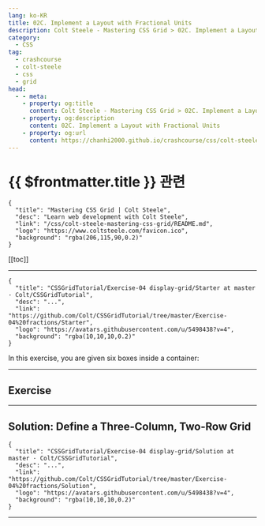 ```yaml
---
lang: ko-KR
title: 02C. Implement a Layout with Fractional Units
description: Colt Steele - Mastering CSS Grid > 02C. Implement a Layout with Fractional Units
category:
  - CSS
tag: 
  - crashcourse
  - colt-steele
  - css
  - grid
head:
  - - meta:
    - property: og:title
      content: Colt Steele - Mastering CSS Grid > 02C. Implement a Layout with Fractional Units
    - property: og:description
      content: 02C. Implement a Layout with Fractional Units
    - property: og:url
      content: https://chanhi2000.github.io/crashcourse/css/colt-steele-mastering-css-grid/02C.html
---
```


# {{ $frontmatter.title }} 관련

```component VPCard
{
  "title": "Mastering CSS Grid | Colt Steele",
  "desc": "Learn web development with Colt Steele",
  "link": "/css/colt-steele-mastering-css-grid/README.md",
  "logo": "https://www.coltsteele.com/favicon.ico",
  "background": "rgba(206,115,90,0.2)"
}
```

[[toc]]

---

<SiteInfo
  name="Implement a Layout with Fractional Units | Colt Steele"
  desc="Create a three-column layout with equal-sized columns and two rows. The top row should be twice as large as the bottom row. The layout should be responsive."
  url="https://www.coltsteele.com/tutorials/mastering-css-grid/units-and-utilities/implement-a-layout-with-fractional-units"
  logo="https://res.cloudinary.com/dwppkb069/image/upload/v1684239486/css-grid-tutorial_dfsfgn.png"
  preview="https://www.coltsteele.com/api/og?title=Implement+a+Layout+with+Fractional+Units"/>

<VidStack src="https://stream.mux.com/dV1tv7ja6f2ST5Nnrl9MjKKMUHqy01j5ETQ2Er3iGqQA.m3u8?redundant_streams=true" />

```component VPCard
{
  "title": "CSSGridTutorial/Exercise-04 display-grid/Starter at master · Colt/CSSGridTutorial",
  "desc": "...",
  "link": "https://github.com/Colt/CSSGridTutorial/tree/master/Exercise-04%20fractions/Starter",
  "logo": "https://avatars.githubusercontent.com/u/5498438?v=4",
  "background": "rgba(10,10,10,0.2)"
}
```

In this exercise, you are given six boxes inside a container:

<!-- TODO: 작성 -->

---

## Exercise 

<!-- TODO: 작성 -->

---

## Solution: Define a Three-Column, Two-Row Grid

<VidStack src="https://stream.mux.com/aBH1wnlxL1LGvLKlE02iTN02AHC9hKtweiiKlJRwLnhdA.m3u8?redundant_streams=true" />

```component VPCard
{
  "title": "CSSGridTutorial/Exercise-04 display-grid/Solution at master · Colt/CSSGridTutorial",
  "desc": "...",
  "link": "https://github.com/Colt/CSSGridTutorial/tree/master/Exercise-04%20fractions/Solution",
  "logo": "https://avatars.githubusercontent.com/u/5498438?v=4",
  "background": "rgba(10,10,10,0.2)"
}
```

<!-- TODO: 작성 -->

---
